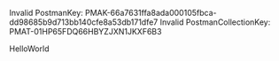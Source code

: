 Invalid PostmanKey: PMAK-66a7631ffa8ada000105fbca-dd98685b9d713bb140cfe8a53db171dfe7
Invalid PostmanCollectionKey: PMAT-01HP65FDQ66HBYZJXN1JKXF6B3

HelloWorld


